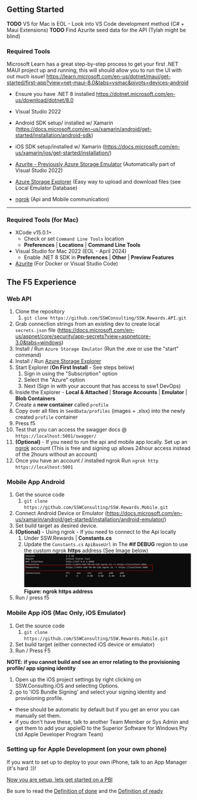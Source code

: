 ## Getting Started

**TODO** VS for Mac is EOL - Look into VS Code development method (C# + Maui Extensions)
**TODO** Find Azurite seed data for the API (Tylah might be blind)

### Required Tools

Microsoft Learn has a great step-by-step process to get your first .NET MAUI project up and running, this will should allow you to run the UI with out much issue! https://learn.microsoft.com/en-us/dotnet/maui/get-started/first-app?view=net-maui-8.0&tabs=vsmac&pivots=devices-android 

- Ensure you have .NET 8 installed https://dotnet.microsoft.com/en-us/download/dotnet/8.0

- Visual Studio 2022
- Android SDK setup/ installed w/ Xamarin (https://docs.microsoft.com/en-us/xamarin/android/get-started/installation/android-sdk)
- iOS SDK setup/installed w/ Xamarin (https://docs.microsoft.com/en-us/xamarin/ios/get-started/installation/)
- [Azurite - Previously Azure Storage Emulator](https://learn.microsoft.com/en-us/azure/storage/common/storage-use-azurite?tabs=visual-studio,blob-storage) (Automatically part of Visual Studio 2022)
- [Azure Storage Explorer](https://azure.microsoft.com/en-us/features/storage-explorer/) (Easy way to upload and download files (see Local Emulator Database)
- [ngrok](https://ngrok.com/) (Api and Mobile communication)
****

### Required Tools (for Mac)

- XCode v15.0.1+
  - Check or set `Command Line Tools` location
  - **Preferences** | **Locations** | **Command Line Tools**
- Visual Studio for Mac 2022 (EOL - April 2024)
  - Enable .NET 8 SDK in **Preferences** | **Other** | **Preview Features**
- [Azurite](https://learn.microsoft.com/en-us/azure/storage/common/storage-use-azurite?tabs=visual-studio,blob-storage) (For Docker or Visual Studio Code)

## The F5 Experience

### Web API

1. Clone the repository 
   1. `git clone https://github.com/SSWConsulting/SSW.Rewards.API.git`
3. Grab connection strings from an existing dev to create local `secrets.json` file (https://docs.microsoft.com/en-us/aspnet/core/security/app-secrets?view=aspnetcore-3.0&tabs=windows)
4. Install / Run `Azure Storage Emulator` (Run the .exe or use the "start" command)
5. Install / Run [Azure Storage Explorer](https://azure.microsoft.com/en-us/features/storage-explorer/#overview)
6. Start Explorer (**On First Install** - See steps below)
   1. Sign in using the "Subscription" option
   2. Select the "Azure" option
   3. Next (Sign in with your account that has access to ssw1 DevOps)
7. Inside the Explorer - **Local & Attached** | **Storage Accounts** | **Emulator** | **Blob Containers**
8. Create a **new container** called `profile`
9.  Copy over all files in `SeedData/profiles` (images + .xlsx) into the newly created `profile` container
10. Press f5
11. Test that you can access the swagger docs @ `https://localhost:5001/swagger/`
12. **(Optional)** - If you need to run the api and mobile app locally. Set up an [ngrok](https://ngrok.com/) account (This is free and signing up allows 24hour access instead of the 2hours without an account)
   1. Once you have an account / installed ngrok
      Run `ngrok http https://localhost:5001`

### Mobile App Android

1. Get the source code 
   1. `git clone https://github.com/SSWConsulting/SSW.Rewards.Mobile.git`
2. Connect Android Device or Emulator (https://docs.microsoft.com/en-us/xamarin/android/get-started/installation/android-emulator/)
3. Set build target as desired device.
4. **(Optional)** - Using ngrok - If you need to connect to the Api locally
   1. Under SSW.Rewards | **Constants.cs**
   2. Update the `Constants.cs` `ApiBaseUrl` in The **#if DEBUG** region to use the custom ngrok **https** address (See Image below)
      ![ngrok Https Address](imgs/ngrok-https-example.png)
      **Figure: ngrok https address**
5. Run / press f5

### Mobile App iOS (Mac Only, iOS Emulator)
1. Get the source code
   1.  `git clone https://github.com/SSWConsulting/SSW.Rewards.Mobile.git`
2. Set build target (either connected iOS device or emulator)
3. Run / Press F5

**NOTE: if you cannot build and see an error relating to the provisioning profile/ app signing identity**

1. Open up the iOS project settings by right clicking on SSW.Consulting.iOS and selecting Options.
1. go to 'iOS Bundle Signing' and select your signing identity and provisioning profile.

- these should be automatic by default but if you get an error you can manually set them.
- if you don't have these, talk to another Team Member or Sys Admin and get them to add your appleID to the Superior Software for Windows Pty Ltd
  Apple Developer Program Team)

### Setting up for Apple Development (on your own phone)
If you want to set up to deploy to your own iPhone, talk to an App Manager (it's hard :))!

[Now you are setup, lets get started on a PBI](Definition-of-Ready.md)

Be sure to read the [Definition of done](Definition-of-Done.md) and the [Definition of ready](Definition-of-Ready.md)